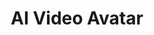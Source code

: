 ---
layout: page
title: AI Video Avatar
description: Generates realistic talking avatars from speech input using GeneFace++, guided by LLMs and served through a FastAPI microservice.
img: https://external-preview.redd.it/i-made-an-ai-avatar-to-do-explainer-videos-instead-of-me-v0-ZmhhanoyeDhocXpiMfjmJmazTGPk6KB4O2FeS8vjoPjJFFoWQiSRqm510ZcW.png?format=pjpg&auto=webp&s=2ad8ddfb04ec3a324753fdfc1a3264ef0f0f841b
importance: 1
redirect: https://github.com/wothmag07/lip-sync-module
---